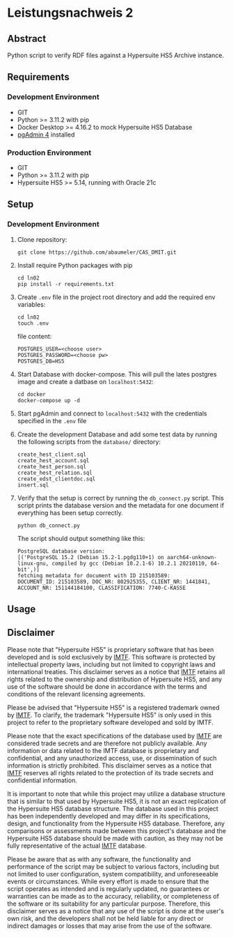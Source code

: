 # Leistungsnachweis 2

## Abstract

Python script to verify RDF files against a Hypersuite HS5 Archive instance.

## Requirements
### Development Environment
- GIT
- Python >= 3.11.2 with pip
- Docker Desktop >=  4.16.2 to mock Hypersuite HS5 Database
- [pgAdmin 4](https://www.pgadmin.org/) installed

### Production Environment
- GIT
- Python >= 3.11.2 with pip
- Hypersuite HS5 >= 5.14, running with Oracle 21c

## Setup
### Development Environment

1. Clone repository:
    ```shell
    git clone https://github.com/abaumeler/CAS_DMIT.git
    ```
2. Install require Python packages with pip
   ```shell
   cd ln02
   pip install -r requirements.txt
   ```
3. Create `.env` file in the project root directory and add the required env variables:
   ```shell
   cd ln02
   touch .env
   ```

   file content:
   ```shell
   POSTGRES_USER=<choose user>
   POSTGRES_PASSWORD=<choose pw>
   POSTGRES_DB=HS5
   ```
4. Start Database with docker-compose. This will pull the lates postgres image and create a datbase on `localhost:5432`:
    ```shell
    cd docker
    docker-compose up -d
    ```
5. Start pgAdmin and connect to `localhost:5432` with the credentials specified in the `.env` file
6. Create the development Database and add some test data by running the following scripts from the `database/` directory:
    ```shell
    create_hest_client.sql
    create_hest_account.sql
    create_hest_person.sql
    create_hest_relation.sql
    create_edst_clientdoc.sql
    insert.sql
    ```
7. Verify that the setup is correct by running the `db_connect.py` script. This script prints the database version and the metadata for one document if everything has been setup correctly.
    ```shell
    python db_connect.py
    ```

    The script should output something like this:
    ```
    PostgreSQL database version:
    [('PostgreSQL 15.2 (Debian 15.2-1.pgdg110+1) on aarch64-unknown-linux-gnu, compiled by gcc (Debian 10.2.1-6) 10.2.1 20210110, 64-bit',)]
    fetching metadata for document with ID 215103589:
    DOCUMENT_ID: 215103589, DOC_NR: 802925355, CLIENT_NR: 1441841, ACCOUNT_NR: 151144184100, CLASSIFICATION: 7740-C-KASSE
    ```

## Usage

## Disclaimer
Please note that "Hypersuite HS5" is proprietary software that has been developed and is sold exclusively by [IMTF](https://imtf.com/). This software is protected by intellectual property laws, including but not limited to copyright laws and international treaties. This disclaimer serves as a notice that [IMTF](https://imtf.com/) retains all rights related to the ownership and distribution of Hypersuite HS5, and any use of the software should be done in accordance with the terms and conditions of the relevant licensing agreements.

Please be advised that "Hypersuite HS5" is a registered trademark owned by [IMTF](https://imtf.com/). To clarify, the trademark "Hypersuite HS5" is only used in this project to refer to the proprietary software developed and sold by IMTF. 

Please note that the exact specifications of the database used by [IMTF](https://imtf.com/) are considered trade secrets and are therefore not publicly available. Any information or data related to the IMTF database is proprietary and confidential, and any unauthorized access, use, or dissemination of such information is strictly prohibited. This disclaimer serves as a notice that [IMTF](https://imtf.com/) reserves all rights related to the protection of its trade secrets and confidential information.

It is important to note that while this project may utilize a database structure that is similar to that used by Hypersuite HS5, it is not an exact replication of the Hypersuite HS5 database structure. The database used in this project has been independently developed and may differ in its specifications, design, and functionality from the Hypersuite HS5 database. Therefore, any comparisons or assessments made between this project's database and the Hypersuite HS5 database should be made with caution, as they may not be fully representative of the actual [IMTF](https://imtf.com/) database.

Please be aware that as with any software, the functionality and performance of the script may be subject to various factors, including but not limited to user configuration, system compatibility, and unforeseeable events or circumstances. While every effort is made to ensure that the script operates as intended and is regularly updated, no guarantees or warranties can be made as to the accuracy, reliability, or completeness of the software or its suitability for any particular purpose. Therefore, this disclaimer serves as a notice that any use of the script is done at the user's own risk, and the developers shall not be held liable for any direct or indirect damages or losses that may arise from the use of the software.